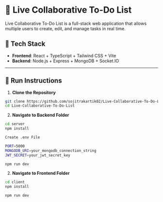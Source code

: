 # 📝 Live Collaborative To-Do List

Live Collaborative To-Do List is a full-stack web application that allows multiple users to create, edit, and manage tasks in real time.

## 🔧 Tech Stack

- **Frontend**: React + TypeScript + Tailwind CSS + Vite
- **Backend**: Node.js + Express + MongoDB + Socket.IO

---

## 🚀 Run Instructions

<!-- ### 📦 Backend (Node.js + Express + MongoDB) -->

1. **Clone the Repository**

```bash
git clone https://github.com/sojitrakartik02/Live-Collaborative-To-Do-List.git
cd Live-Collaborative-To-Do-List
```

2. **Navigate to Backend Folder**

```bash
cd server
npm install

Create .env File

PORT=5000
MONGODB_URI=your_mongodb_connection_string
JWT_SECRET=your_jwt_secret_key

npm run dev

```

2. **Navigate to Frontend Folder**

```bash
cd client
npm install

npm run dev

```

